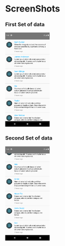 # ScreenShots

### First Set of data
<img src="https://github.com/ArunKumarVallal99/ListViews/blob/Flatlist-with-Pagination-demo/Screenshots/Screenshot_1606918233.png" height="300">

### Second Set of data
<img src="https://github.com/ArunKumarVallal99/ListViews/blob/Flatlist-with-Pagination-demo/Screenshots/Screenshot_1606918239.png" height="300">